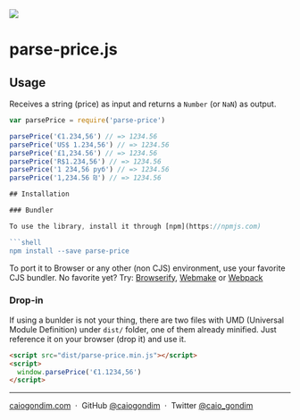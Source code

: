 <img src="http://rawgit.com/caiogondim/parse-price.js/master/logo/banner.svg">

# parse-price.js

## Usage

Receives a string (price) as input and returns a `Number` (or `NaN`) as output.

```js
var parsePrice = require('parse-price')

parsePrice('€1.234,56') // => 1234.56
parsePrice('US$ 1.234,56') // => 1234.56
parsePrice('£1,234.56') // => 1234.56
parsePrice('R$1.234,56') // => 1234.56
parsePrice('1 234,56 руб') // => 1234.56
parsePrice('1,234.56 ₪') // => 1234.56

## Installation

### Bundler

To use the library, install it through [npm](https://npmjs.com)

```shell
npm install --save parse-price
```

To port it to Browser or any other (non CJS) environment, use your favorite CJS
bundler. No favorite yet? Try: [Browserify](http://browserify.org/),
[Webmake](https://github.com/medikoo/modules-webmake) or
[Webpack](http://webpack.github.io/)

### Drop-in

If using a bunlder is not your thing, there are two files with UMD (Universal
Module Definition) under `dist/` folder, one of them already minified. Just
reference it on your browser (drop it) and use it.

```html
<script src="dist/parse-price.min.js"></script>
<script>
  window.parsePrice('€1.1234,56')
</script>
```

---

[caiogondim.com](https://caiogondim.com) &nbsp;&middot;&nbsp;
GitHub [@caiogondim](https://github.com/caiogondim) &nbsp;&middot;&nbsp;
Twitter [@caio_gondim](https://twitter.com/caio_gondim)
